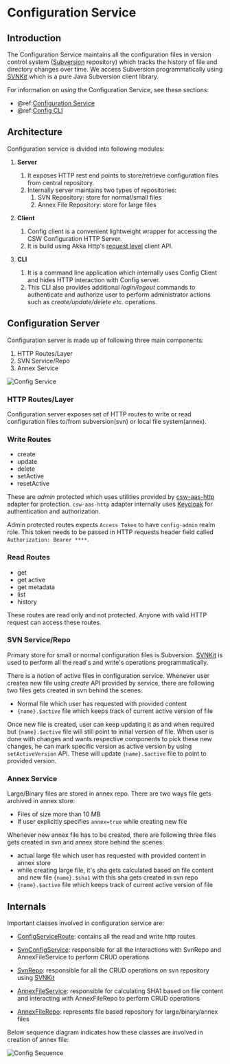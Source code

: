 # Configuration Service

## Introduction

The Configuration Service maintains all the configuration files in version control system ([Subversion](https://subversion.apache.org/) repository) which tracks the history of file and directory changes over time.
We access Subversion programmatically using [SVNKit](https://svnkit.com) which is a pure Java Subversion client library.

For information on _using_ the Configuration Service, see these sections:

- @ref:[Configuration Service](../../services/config.md)
- @ref:[Config CLI](../../apps/cswconfigcli.md)

## Architecture

Configuration service is divided into following modules:

1. **Server**
    1. It exposes HTTP rest end points to store/retrieve configuration files from central repository.
    1. Internally server maintains two types of repositories:
        1. SVN Repository: store for normal/small files
        1. Annex File Repository: store for large files

1. **Client**
    1. Config client is a convenient lightweight wrapper for accessing the CSW Configuration HTTP Server.
    1. It is build using Akka Http's [request level](https://doc.akka.io/libraries/akka-http/current/client-side/request-level.html) client API.

1. **CLI**
    1. It is a command line application which internally uses Config Client and hides HTTP interaction with Config server.
    1. This CLI also provides additional *login/logout* commands to authenticate and authorize user to perform administrator actions such as *create/update/delete etc.* operations.

## Configuration Server

Configuration server is made up of following three main components:

1. HTTP Routes/Layer
1. SVN Service/Repo
1. Annex Service

![Config Service](config.png)

### HTTP Routes/Layer

Configuration server exposes set of HTTP routes to write or read configuration files to/from subversion(svn) or local file system(annex).

### Write Routes

- create
- update
- delete
- setActive
- resetActive

These are *admin* protected which uses utilities provided by [csw-aas-http](../aas/csw-aas-http.html) adapter for protection. `csw-aas-http` adapter internally uses [Keycloak](https://www.keycloak.org/) for authentication and authorization.

Admin protected routes expects `Access Token` to have `config-admin` realm role. This token needs to be passed in HTTP requests header field called `Authorization: Bearer ****`.

### Read Routes

- get
- get active
- get metadata
- list
- history

These routes are read only and not protected. Anyone with valid HTTP request can access these routes.

### SVN Service/Repo

Primary store for small or normal configuration files is Subversion. [SVNKit](https://svnkit.com) is used to perform all the read's and write's operations programmatically.

There is a notion of active files in configuration service. Whenever user creates new file using *create* API provided by service, there are following two files gets created in svn behind the scenes.

- Normal file which user has requested with provided content
- `{name}.$active` file which keeps track of current active version of file

Once new file is created, user can keep updating it as and when required but `{name}.$active` file will still point to initial version of file.
When user is done with changes and wants respective components to pick these new changes, he can mark specific version as active version by using `setActiveVersion` API. These will update `{name}.$active` file to point to provided version.

### Annex Service

Large/Binary files are stored in annex repo. There are two ways file gets archived in annex store:

- Files of size more than 10 MB
- If user explicitly specifies `annex=true` while creating new file

Whenever new annex file has to be created, there are following three files gets created in svn and annex store behind the scenes:

- actual large file which user has requested with provided content in annex store
- while creating large file, it's sha gets calculated based on file content and new file `{name}.$sha1` with this sha gets created in svn repo
- `{name}.$active` file which keeps track of current active version of file


## Internals

Important classes involved in configuration service are:

- [ConfigServiceRoute]($github.base_url$/csw-config/csw-config-server/src/main/scala/csw/config/server/http/ConfigServiceRoute.scala): contains all the read and write http routes 

- [SvnConfigService]($github.base_url$/csw-config/csw-config-server/src/main/scala/csw/config/server/svn/SvnConfigService.scala): responsible for all the interactions with SvnRepo and AnnexFileService to perform CRUD operations 

- [SvnRepo]($github.base_url$/csw-config/csw-config-server/src/main/scala/csw/config/server/svn/SvnRepo.scala): responsible for all the CRUD operations on svn repository using [SVNKit](https://svnkit.com)

- [AnnexFileService]($github.base_url$/csw-config/csw-config-server/src/main/scala/csw/config/server/files/AnnexFileService.scala): responsible for calculating SHA1 based on file content and interacting with AnnexFileRepo to perform CRUD operations

- [AnnexFileRepo]($github.base_url$/csw-config/csw-config-server/src/main/scala/csw/config/server/files/AnnexFileRepo.scala): represents file based repository for large/binary/annex files
        
Below sequence diagram indicates how these classes are involved in creation of annex file: 

![Config Sequence](config_sequence_diagram.png)